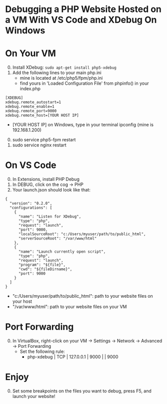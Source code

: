 Debugging a PHP Website Hosted on a VM With VS Code and XDebug On Windows
=========================================================================

# On Your VM

0. Install XDebug: `sudo apt-get install php5-xdebug`
0. Add the following lines to your main php.ini
    * mine is located at /etc/php5/fpm/php.ini
    * find yours in 'Loaded Configuration File' from phpinfo() in your index.php

```
[XDEBUG]
xdebug.remote_autostart=1
xdebug.remote_enable=1
xdebug.remote_port=9000
xdebug.remote_host=[YOUR HOST IP]
```

* [YOUR HOST IP] on Windows, type in your terminal ipconfig (mine is 192.168.1.200)

0. sudo service php5-fpm restart
0. sudo service nginx restart

# On VS Code

0. In Extensions, install PHP Debug
0. In DEBUG, click on the cog -> PHP
0. Your launch.json should look like that:

```
{
  "version": "0.2.0",
  "configurations": [
    {
      "name": "Listen for XDebug",
      "type": "php",
      "request": "launch",
      "port": 9000,
      "localSourceRoot": "c:/Users/myuser/path/to/public_html",
      "serverSourceRoot": "/var/www/html"
    },
    {
      "name": "Launch currently open script",
      "type": "php",
      "request": "launch",
      "program": "${file}",
      "cwd": "${fileDirname}",
      "port": 9000
    }
  ]
}
```

* "c:/Users/myuser/path/to/public_html": path to your website files on your host
* "/var/www/html": path to your website files on your VM

# Port Forwarding

0. In VirtualBox, right-click on your VM -> Settings -> Network -> Advanced -> Port Forwarding
    * Set the following rule:
        * php-xdebug | TCP | 127.0.0.1 | 9000 | | 9000

# Enjoy

0. Set some breakpoints on the files you want to debug, press F5, and launch your website!
